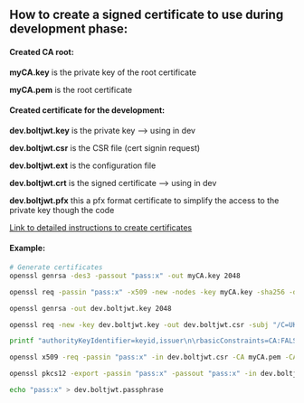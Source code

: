 How to create a signed certificate to use during development phase:
---

#### Created CA root:

**myCA.key** is the private key of the root certificate

**myCA.pem** is the root certificate

#### Created certificate for the development:

**dev.boltjwt.key** is the private key --> using in dev

**dev.boltjwt.csr** is the CSR file (cert signin request)

**dev.boltjwt.ext** is the configuration file

**dev.boltjwt.crt** is the signed certificate --> using in dev

**dev.boltjwt.pfx** this a pfx format certificate to simplify the access to the private key though the code

[Link to detailed instructions to create certificates](https://deliciousbrains.com/ssl-certificate-authority-for-local-https-development/)

#### Example:
```sh
# Generate certificates
openssl genrsa -des3 -passout "pass:x" -out myCA.key 2048

openssl req -passin "pass:x" -x509 -new -nodes -key myCA.key -sha256 -days 1825 -out myCA.pem -subj "/C=UK/ST=Warwickshire/L=Leamington/O=OrgName/OU=IT Department/CN=example.com"

openssl genrsa -out dev.boltjwt.key 2048

openssl req -new -key dev.boltjwt.key -out dev.boltjwt.csr -subj "/C=UK/ST=Warwickshire/L=Leamington/O=OrgName/OU=IT Department/CN=example.com"

printf "authorityKeyIdentifier=keyid,issuer\n\rbasicConstraints=CA:FALSE\n\rkeyUsage = digitalSignature, nonRepudiation, keyEncipherment, dataEncipherment\n\rsubjectAltName = @alt_names\r\n\n\r[alt_names]\r\nDNS.1 = dev.mergebot.com\n\rDNS.2 = dev.mergebot.com.192.168.1.19.xip.io\n\r" > dev.boltjwt.ext

openssl x509 -req -passin "pass:x" -in dev.boltjwt.csr -CA myCA.pem -CAkey myCA.key -CAcreateserial -out dev.boltjwt.crt -days 1825 -sha256 -extfile dev.boltjwt.ext

openssl pkcs12 -export -passin "pass:x" -passout "pass:x" -in dev.boltjwt.crt -inkey dev.boltjwt.key -out dev.boltjwt.pfx

echo "pass:x" > dev.boltjwt.passphrase 
```
